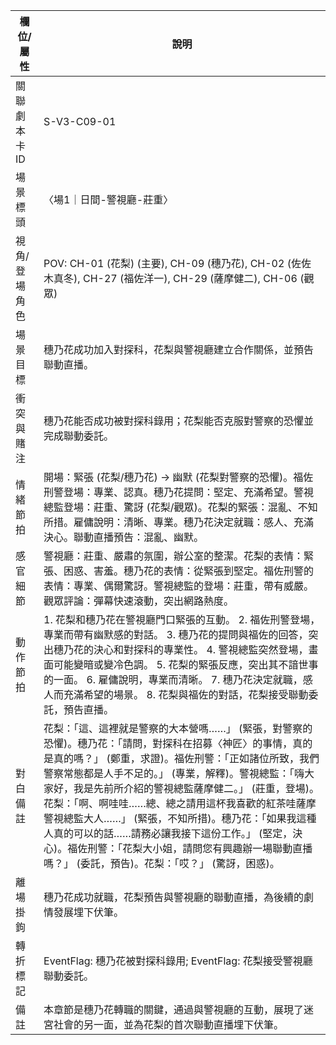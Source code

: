 | 欄位/屬性 | 說明 |
|---|---|
| 關聯劇本卡ID | S-V3-C09-01 |
| 場景標頭 | 〈場1｜日間-警視廳-莊重〉 |
| 視角/登場角色 | POV: CH-01 (花梨) (主要), CH-09 (穗乃花), CH-02 (佐佐木真冬), CH-27 (福佐洋一), CH-29 (薩摩健二), CH-06 (觀眾) |
| 場景目標 | 穗乃花成功加入對探科，花梨與警視廳建立合作關係，並預告聯動直播。 |
| 衝突與賭注 | 穗乃花能否成功被對探科錄用；花梨能否克服對警察的恐懼並完成聯動委託。 |
| 情緒節拍 | 開場：緊張 (花梨/穗乃花) -> 幽默 (花梨對警察的恐懼)。福佐刑警登場：專業、認真。穗乃花提問：堅定、充滿希望。警視總監登場：莊重、驚訝 (花梨/觀眾)。花梨的緊張：混亂、不知所措。雇傭說明：清晰、專業。穗乃花決定就職：感人、充滿決心。聯動直播預告：混亂、幽默。 |
| 感官細節 | 警視廳：莊重、嚴肅的氛圍，辦公室的整潔。花梨的表情：緊張、困惑、害羞。穗乃花的表情：從緊張到堅定。福佐刑警的表情：專業、偶爾驚訝。警視總監的登場：莊重，帶有威嚴。觀眾評論：彈幕快速滾動，突出網路熱度。 |
| 動作節拍 | 1. 花梨和穗乃花在警視廳門口緊張的互動。 2. 福佐刑警登場，專業而帶有幽默感的對話。 3. 穗乃花的提問與福佐的回答，突出穗乃花的決心和對探科的專業性。 4. 警視總監突然登場，畫面可能變暗或變冷色調。 5. 花梨的緊張反應，突出其不諳世事的一面。 6. 雇傭說明，專業而清晰。 7. 穗乃花決定就職，感人而充滿希望的場景。 8. 花梨與福佐的對話，花梨接受聯動委託，預告直播。 |
| 對白備註 | 花梨：「這、這裡就是警察的大本營嗎……」 (緊張，對警察的恐懼)。穗乃花：「請問，對探科在招募〈神匠〉的事情，真的是真的嗎？」 (鄭重，求證)。福佐刑警：「正如諸位所致，我們警察常態都是人手不足的。」 (專業，解釋)。警視總監：「嗨大家好，我是先前所介紹的警視總監薩摩健二。」 (莊重，登場)。花梨：「啊、啊哇哇……總、總之請用這杯我喜歡的紅茶哇薩摩警視總監大人……」 (緊張，不知所措)。穗乃花：「如果我這種人真的可以的話……請務必讓我接下這份工作。」 (堅定，決心)。福佐刑警：「花梨大小姐，請問您有興趣辦一場聯動直播嗎？」 (委託，預告)。花梨：「哎？」 (驚訝，困惑)。 |
| 離場掛鉤 | 穗乃花成功就職，花梨預告與警視廳的聯動直播，為後續的劇情發展埋下伏筆。 |
| 轉折標記 | EventFlag: 穗乃花被對探科錄用; EventFlag: 花梨接受警視廳聯動委託。 |
| 備註 | 本章節是穗乃花轉職的關鍵，通過與警視廳的互動，展現了迷宮社會的另一面，並為花梨的首次聯動直播埋下伏筆。 |
